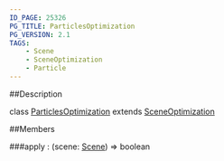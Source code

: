 ```yaml
---
ID_PAGE: 25326
PG_TITLE: ParticlesOptimization
PG_VERSION: 2.1
TAGS:
    - Scene
    - SceneOptimization
    - Particle
---
```

##Description

class [ParticlesOptimization](/classes/2.2/ParticlesOptimization) extends [SceneOptimization](/classes/2.2/SceneOptimization)



##Members

###apply : (scene: [Scene](/classes/2.2/Scene)) =&gt; boolean




